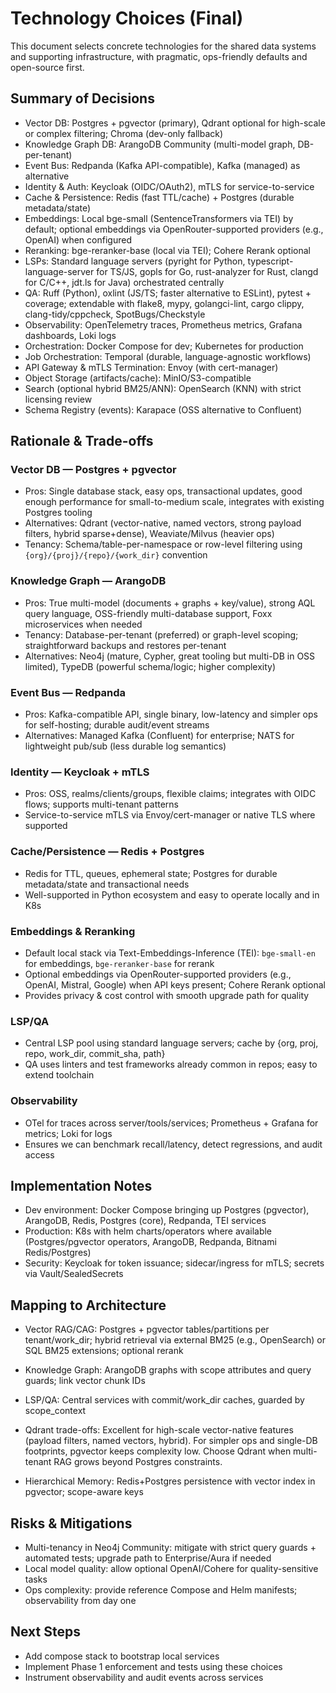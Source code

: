 # Technology Choices (Final)

This document selects concrete technologies for the shared data systems and supporting infrastructure, with pragmatic, ops-friendly defaults and open-source first.

## Summary of Decisions
- Vector DB: Postgres + pgvector (primary), Qdrant optional for high-scale or complex filtering; Chroma (dev-only fallback)
- Knowledge Graph DB: ArangoDB Community (multi-model graph, DB-per-tenant)
- Event Bus: Redpanda (Kafka API-compatible), Kafka (managed) as alternative
- Identity & Auth: Keycloak (OIDC/OAuth2), mTLS for service-to-service
- Cache & Persistence: Redis (fast TTL/cache) + Postgres (durable metadata/state)
- Embeddings: Local bge-small (SentenceTransformers via TEI) by default; optional embeddings via OpenRouter-supported providers (e.g., OpenAI) when configured
- Reranking: bge-reranker-base (local via TEI); Cohere Rerank optional
- LSPs: Standard language servers (pyright for Python, typescript-language-server for TS/JS, gopls for Go, rust-analyzer for Rust, clangd for C/C++, jdt.ls for Java) orchestrated centrally
- QA: Ruff (Python), oxlint (JS/TS; faster alternative to ESLint), pytest + coverage; extendable with flake8, mypy, golangci-lint, cargo clippy, clang-tidy/cppcheck, SpotBugs/Checkstyle
- Observability: OpenTelemetry traces, Prometheus metrics, Grafana dashboards, Loki logs
- Orchestration: Docker Compose for dev; Kubernetes for production
- Job Orchestration: Temporal (durable, language-agnostic workflows)
- API Gateway & mTLS Termination: Envoy (with cert-manager)
- Object Storage (artifacts/cache): MinIO/S3-compatible
- Search (optional hybrid BM25/ANN): OpenSearch (KNN) with strict licensing review
- Schema Registry (events): Karapace (OSS alternative to Confluent)


## Rationale & Trade-offs
### Vector DB — Postgres + pgvector
- Pros: Single database stack, easy ops, transactional updates, good enough performance for small-to-medium scale, integrates with existing Postgres tooling
- Alternatives: Qdrant (vector-native, named vectors, strong payload filters, hybrid sparse+dense), Weaviate/Milvus (heavier ops)
- Tenancy: Schema/table-per-namespace or row-level filtering using `{org}/{proj}/{repo}/{work_dir}` convention

### Knowledge Graph — ArangoDB
- Pros: True multi-model (documents + graphs + key/value), strong AQL query language, OSS-friendly multi-database support, Foxx microservices when needed
- Tenancy: Database-per-tenant (preferred) or graph-level scoping; straightforward backups and restores per-tenant
- Alternatives: Neo4j (mature, Cypher, great tooling but multi-DB in OSS limited), TypeDB (powerful schema/logic; higher complexity)

### Event Bus — Redpanda
- Pros: Kafka-compatible API, single binary, low-latency and simpler ops for self-hosting; durable audit/event streams
- Alternatives: Managed Kafka (Confluent) for enterprise; NATS for lightweight pub/sub (less durable log semantics)

### Identity — Keycloak + mTLS
- Pros: OSS, realms/clients/groups, flexible claims; integrates with OIDC flows; supports multi-tenant patterns
- Service-to-service mTLS via Envoy/cert-manager or native TLS where supported

### Cache/Persistence — Redis + Postgres
- Redis for TTL, queues, ephemeral state; Postgres for durable metadata/state and transactional needs
- Well-supported in Python ecosystem and easy to operate locally and in K8s

### Embeddings & Reranking
- Default local stack via Text-Embeddings-Inference (TEI): `bge-small-en` for embeddings, `bge-reranker-base` for rerank
- Optional embeddings via OpenRouter-supported providers (e.g., OpenAI, Mistral, Google) when API keys present; Cohere Rerank optional
- Provides privacy & cost control with smooth upgrade path for quality

### LSP/QA
- Central LSP pool using standard language servers; cache by {org, proj, repo, work_dir, commit_sha, path}
- QA uses linters and test frameworks already common in repos; easy to extend toolchain

### Observability
- OTel for traces across server/tools/services; Prometheus + Grafana for metrics; Loki for logs
- Ensures we can benchmark recall/latency, detect regressions, and audit access

## Implementation Notes
- Dev environment: Docker Compose bringing up Postgres (pgvector), ArangoDB, Redis, Postgres (core), Redpanda, TEI services
- Production: K8s with helm charts/operators where available (Postgres/pgvector operators, ArangoDB, Redpanda, Bitnami Redis/Postgres)
- Security: Keycloak for token issuance; sidecar/ingress for mTLS; secrets via Vault/SealedSecrets

## Mapping to Architecture
- Vector RAG/CAG: Postgres + pgvector tables/partitions per tenant/work_dir; hybrid retrieval via external BM25 (e.g., OpenSearch) or SQL BM25 extensions; optional rerank
- Knowledge Graph: ArangoDB graphs with scope attributes and query guards; link vector chunk IDs
- LSP/QA: Central services with commit/work_dir caches, guarded by scope_context
- Qdrant trade-offs: Excellent for high-scale vector-native features (payload filters, named vectors, hybrid). For simpler ops and single-DB footprints, pgvector keeps complexity low. Choose Qdrant when multi-tenant RAG grows beyond Postgres constraints.

- Hierarchical Memory: Redis+Postgres persistence with vector index in pgvector; scope-aware keys

## Risks & Mitigations
- Multi-tenancy in Neo4j Community: mitigate with strict query guards + automated tests; upgrade path to Enterprise/Aura if needed
- Local model quality: allow optional OpenAI/Cohere for quality-sensitive tasks
- Ops complexity: provide reference Compose and Helm manifests; observability from day one

## Next Steps
- Add compose stack to bootstrap local services
- Implement Phase 1 enforcement and tests using these choices
- Instrument observability and audit events across services

